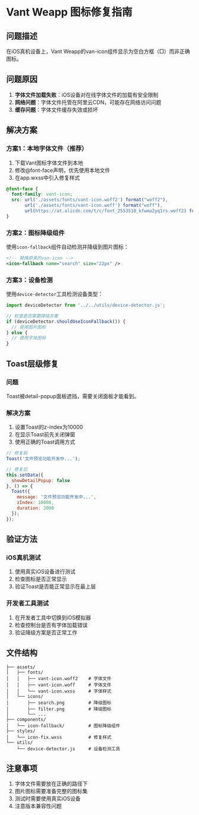 # Vant Weapp 图标修复指南

## 问题描述
在iOS真机设备上，Vant Weapp的van-icon组件显示为空白方框（□）而非正确图标。

## 问题原因
1. **字体文件加载失败**：iOS设备对在线字体文件的加载有安全限制
2. **网络问题**：字体文件托管在阿里云CDN，可能存在网络访问问题
3. **缓存问题**：字体文件缓存失效或损坏

## 解决方案

### 方案1：本地字体文件（推荐）
1. 下载Vant图标字体文件到本地
2. 修改@font-face声明，优先使用本地文件
3. 在app.wxss中引入修复样式

```css
@font-face {
  font-family: vant-icon;
  src: url('./assets/fonts/vant-icon.woff2') format("woff2"),
       url('./assets/fonts/vant-icon.woff') format("woff"),
       url(https://at.alicdn.com/t/c/font_2553510_kfwma2yq1rs.woff2) format("woff2");
}
```

### 方案2：图标降级组件
使用`icon-fallback`组件自动检测并降级到图片图标：

```xml
<!-- 替换原来的van-icon -->
<icon-fallback name="search" size="22px" />
```

### 方案3：设备检测
使用`device-detector`工具检测设备类型：

```javascript
import deviceDetector from '../../utils/device-detector.js';

// 检查是否需要降级方案
if (deviceDetector.shouldUseIconFallback()) {
  // 使用图片图标
} else {
  // 使用字体图标
}
```

## Toast层级修复

### 问题
Toast被detail-popup面板遮挡，需要关闭面板才能看到。

### 解决方案
1. 设置Toast的z-index为10000
2. 在显示Toast前先关闭弹窗
3. 使用正确的Toast调用方式

```javascript
// 修复前
Toast('文件预览功能开发中...');

// 修复后
this.setData({
  showDetailPopup: false
}, () => {
  Toast({
    message: '文件预览功能开发中...',
    zIndex: 10000,
    duration: 2000
  });
});
```

## 验证方法

### iOS真机测试
1. 使用真实iOS设备进行测试
2. 检查图标是否正常显示
3. 验证Toast是否能正常显示在最上层

### 开发者工具测试
1. 在开发者工具中切换到iOS模拟器
2. 检查控制台是否有字体加载错误
3. 验证降级方案是否正常工作

## 文件结构
```
├── assets/
│   ├── fonts/
│   │   ├── vant-icon.woff2    # 字体文件
│   │   ├── vant-icon.woff     # 字体文件
│   │   └── vant-icon.wxss     # 字体样式
│   └── icons/
│       ├── search.png         # 降级图标
│       ├── filter.png         # 降级图标
│       └── ...
├── components/
│   └── icon-fallback/         # 图标降级组件
├── styles/
│   └── icon-fix.wxss          # 修复样式
└── utils/
    └── device-detector.js     # 设备检测工具
```

## 注意事项
1. 字体文件需要放在正确的路径下
2. 图片图标需要准备完整的图标集
3. 测试时需要使用真实iOS设备
4. 注意版本兼容性问题
